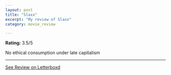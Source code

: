 ```yaml
---
layout: post
title: "Slaxx"
excerpt: "My review of Slaxx"
category: movie_review

---
```


**Rating:** 3.5/5

No ethical consumption under late capitalism

<hr>

[See Review on Letterboxd](https://boxd.it/1JJ6Wt)
